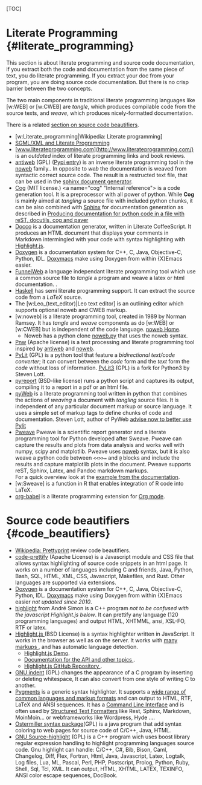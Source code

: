 <!--
.. description:
.. date: 2015-06-04
.. slug: source_code
.. tags:
.. link:
.. title: Source Code
-->

[TOC]

# Literate Programming {#literate_programming}

This section is about literate programming and source code
documentation, if you extract both the code and documentation from the
same piece of text, you do
literate programming. If you extract your doc from your program,
you are doing source code documentation. But there is no crisp barrier
between the two concepts.

The two main components in traditional literate programming languages
like [w:WEB] or [w:CWEB] are *tangle*, which produces compilable code
from the source texts, and *weave*, which produces nicely-formatted
documentation.

There is a related
[section on source code beautifiers](#code_beautifiers "internal reference").

-   [w:Literate_programming|Wikipedia: Literate programming]
-   [SGML/XML and Literate Programming](http://www.oasis-open.org/cover/xmlLitProg.html)
-   [www.literateprogramming.com](http://www.literateprogramming.com/)
    is an _outdated_ index of literate programming links and book reviews.
-   [antiweb](http://packages.python.org/antiweb/) (GPL)
    <a name="antiweb"></a>
    ([Pypi entry](ihttp://pypi.python.org/pypi/antiweb/))
    is an inverse literate programming tool in the [noweb](#noweb) family..
    In opposite to _web_ the documentation is weaved from syntactic correct source code.
    The result is a restructed text file, that can be used in the
    [sphinx document generator](/node/405#sphinx "internal reference").
-   [Cog](http://nedbatchelder.com/code/cog/) (MIT license.)
    <a name="cog" "Internal reference"></a>
    is a code generation tool. It is a preprocessor with all power of
    python. While __Cog__ is mainly aimed at *tangling* a source file with included python chunks,
    it can be also combined  with [Sphinx](/node/405 "internal reference")
    for documentation generation as described in
    [Producing documentation for python code in a file with reST, docutils, cog and paver
    ](http://oneau.wordpress.com/2010/05/24/documenting-python-code-with-rest-docutils-pygments-cog-and-paver/)
-   [Docco](http://jashkenas.github.io/docco/) is a documentation
    generator, written in Literate CoffeeScript. It produces an HTML
    document that displays your comments in Markdown intermingled with
    your code with syntax highlighting with
    [Highlight.js](#highlight_js "internal Reference").
-   [Doxygen](http://www.stack.nl/~dimitri/doxygen) is a documentation
    system for C++, C, Java, Objective-C, Python, IDL.
    [Doxymacs](http://doxymacs.sourceforge.net/) make using Doxygen
    from within {X}Emacs easier.
-   [FunnelWeb](http://www.ross.net/funnelweb/) a language independant
    literate programming tool which use a common source file to *tangle*
    a program and weave a latex or html documentation. .
-   [Haskell](/node/44#haskell "Internal link") has semi literate programming support.
    It can extract the source code from a _LaTeX_ source.
-   The [w:Leo_(text_editor)|Leo text editor] is an outlining editor which supports
    optional noweb and CWEB markup.
-   [w:noweb]<a name="noweb"></a> is a literate programming tool, created in 1989 by
    Norman Ramsey. It has *tangle* and *weave* components as do
    [w:WEB] or [w:CWEB] but is independent of the code language.
    [noweb Home](http://www.cs.tufts.edu/~nr/noweb/).
    -   Noweb has a python clone
        [noweb.py](https://github.com/JonathanAquino/noweb.py)
        that uses the  noweb syntax.
-   [Pnw](https://pypi.python.org/pypi/pnw/) (Apache license)
     is a text processing and literate programming tool inspired by
    [antiweb](#antiweb) and [noweb](#noweb).
-   [PyLit](https://pypi.python.org/pypi/pylit) (GPL) is a python tool that feature a
    _bidirectional text/code converter_; it can convert between the _code_ form
    and the _text_ form  the _code_  without loss of information.
    [PyLit3](https://github.com/slott56/PyLit-3) (GPL) is a fork for Python3 by Steven Lott.
-   [pyreport](http://gael-varoquaux.info/computers/pyreport/) (BSD-like license)
    runs a python script and captures its output, compiling it to a
    report in a pdf or an html file.
-   [pyWeb]( http://pywebtool.sourceforge.net/)
    is a literate programming tool written in python that combines
    the actions of _weaving_ a document with _tangling_ source files.
    It is independent of any particular document markup or source language.
    It uses a simple set of markup tags to define chunks of code and documentation.
    Steven Lott, author of PyWeb [advise now to better use Pylit
    ](http://slott-softwarearchitect.blogspot.fr/2013/10/literate-programming-and-pylit.html)
-   [Pweave](http://mpastell.com/pweave/)
    Pweave is a scientific report generator and a literate programming tool for Python
    developed after Sweave. Pweave can capture the results and plots
    from data analysis and works well with numpy, scipy and matplotlib.
    Pweave uses [noweb](#noweb) syntax, but it is also weave a python code between
    `<<>>=` and `@` blocks and include the results and capture matplotlib
    plots in the document. Pweave supports reST, Sphinx, Latex,
    and Pandoc markdown markups. <br />
    For a quick overview look at the
    [example from the documentation](http://mpastell.com/pweave/examples.html).
-   [w:Sweave] is a function in  R that enables integration of R code into LaTeX.
-   [org-babel](/node/404#babel "internal link") is a literate programming extension for
    [Org mode](/node/404 "internal link").

#  Source code beautifiers {#code_beautifiers}
-   [Wikipedia: Prettyprint](http://en.wikipedia.org/wiki/Pretty-printing)
    review code beautifiers.
-   [code-prettify](https://github.com/google/code-prettify)
    (Apache License) is  a Javascript module and CSS file that allows syntax
    highlighting of source code snippets in an html page.
    It works on a number of languages including C and friends, Java,
    Python, Bash, SQL, HTML, XML, CSS, Javascript, Makefiles, and
    Rust. Other languages are supported via extensions.
-   [Doxygen](http://www.stack.nl/~dimitri/doxygen) is a documentation
    system for C++, C, Java, Objective-C, Python, IDL.
    [Doxymacs](http://doxymacs.sourceforge.net/) make using Doxygen
    from within {X}Emacs easier _not updated since 2010_.
-   [highlight](http://www.andre-simon.de/doku/highlight/en/highlight.php)
    from André Simon is a C++ program _not to be confused with the
    javascript Highlight.js below_. It can prettify
    any language (120 programming languages) and output HTML, XHTMML,
    ansi, XSL-FO, RTF or latex.
-   [Highlight.js ](https://highlightjs.org/)
    <a name="highlight_js"></a>(BSD License)
    is a syntax highlighter written in JavaScript.
    It works in the browser as well as on the server. It works with
    [many markups
    ](http://highlightjs.readthedocs.org/en/latest/css-classes-reference.html),
    and has automatic language detection.
    -   [Highlight.js Demo](https://highlightjs.org/static/demo/).
    -   [Documentation for the API and other topics
        ](http://highlightjs.readthedocs.org/).
    -   [Highlight.js GitHub Repository
        ](https://github.com/isagalaev/highlight.js).
-   [GNU indent](http://www.gnu.org/software/indent/manual/indent.html) (GPL)
    changes the appearance of a C program by inserting or deleting whitespace,
    It can also convert from one style of writing C to another.
-   [Pygments](http://pygments.org/) <a name="pygments"></a>
    is a generic syntax highlighter. It supports a
    [wide range of common languages and markup formats](http://pygments.org/languages/)
    and can output to HTML, RTF, LaTeX and ANSI sequences.
    It has a [Command Line Interface](http://pygments.org/docs/cmdline/)
    and is often used by [Structured Text Formatters](/node/269 "Internal reference")
    like Rest, Sphinx, Markdown, MoinMoin... or webframeworks like Wordpress, Hyde ....
-   [Ostermiller syntax package](http://ostermiller.org/syntax/features.html)(GPL)
    is a java program that add syntax coloring to web pages for source
    code of C/C++, Java, HTML.
-   [GNU Source-highlight](http://www.gnu.org/software/src-highlite/)
    (GPL) is a C++ program wich uses boost library regular expression
    handling to highlight programming languages source code. Gnu
    highlight can handle: C/C++, C#, Bib, Bison, Caml, Changelog, Diff,
    Flex, Fortran, Html, Java, Javascript, Latex, Logtalk, Log files,
    Lua, ML, Pascal, Perl, PHP, Postscript, Prolog, Python, Ruby,
    Shell, Sql, Tcl, XML. It can output, HTML, XHTML, LATEX, TEXINFO,
    ANSI color escape sequences, DocBook.

<!-- Local Variables: -->
<!-- mode: markdown -->
<!-- ispell-local-dictionary: "english" -->
<!-- End: -->
